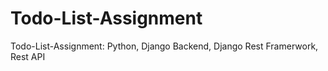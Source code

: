 # Todo-List-Assignment
 Todo-List-Assignment: Python, Django Backend, Django Rest Framerwork, Rest API
